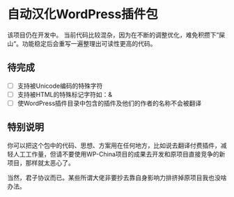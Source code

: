 # 自动汉化WordPress插件包

该项目仍在开发中。
当前代码比较混杂，因为在不断的调整优化，难免积攒下”屎山“。功能稳定后会重写一遍整理出可读性更高的代码。

## 待完成
 - [ ] 支持被Unicode编码的特殊字符
 - [ ] 支持被HTML的特殊标记字符如：&amp;
 - [ ] 使WordPress插件目录中包含的插件及他们的作者的名称不会被翻译

## 特别说明

你可以把这个包中的代码、思想、方案用在任何地方，比如说去翻译付费插件，减轻人工工作量，但请不要使用WP-China项目的成果去开发和原项目直接竞争的新项目，那样就太恶心了。

当然，君子协议而已。某些所谓大佬非要抄去靠自身影响力排挤掉原项目我也没啥办法。